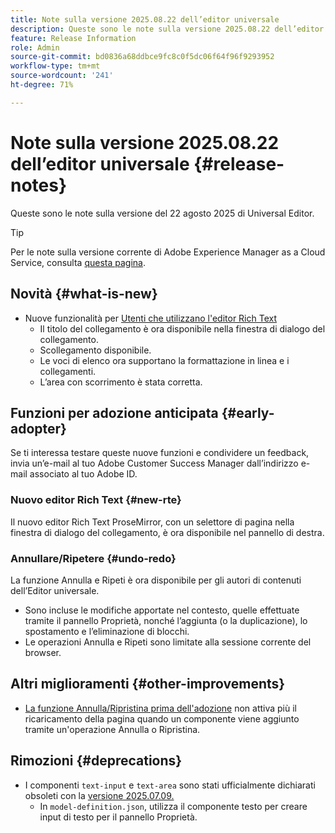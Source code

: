 ```yaml
---
title: Note sulla versione 2025.08.22 dell’editor universale
description: Queste sono le note sulla versione 2025.08.22 dell’editor universale.
feature: Release Information
role: Admin
source-git-commit: bd0836a68ddbce9fc8c0f5dc06f64f96f9293952
workflow-type: tm+mt
source-wordcount: '241'
ht-degree: 71%

---
```



# Note sulla versione 2025.08.22 dell’editor universale {#release-notes}

Queste sono le note sulla versione del 22 agosto 2025 di Universal Editor.

>[!TIP]
>
>Per le note sulla versione corrente di Adobe Experience Manager as a Cloud Service, consulta [questa pagina](/help/release-notes/release-notes-cloud/release-notes-current.md).

## Novità {#what-is-new}

* Nuove funzionalità per [Utenti che utilizzano l&#39;editor Rich Text](#new-rte)
   * Il titolo del collegamento è ora disponibile nella finestra di dialogo del collegamento.
   * Scollegamento disponibile.
   * Le voci di elenco ora supportano la formattazione in linea e i collegamenti.
   * L’area con scorrimento è stata corretta.

## Funzioni per adozione anticipata {#early-adopter}

Se ti interessa testare queste nuove funzioni e condividere un feedback, invia un’e-mail al tuo Adobe Customer Success Manager dall’indirizzo e-mail associato al tuo Adobe ID.

### Nuovo editor Rich Text {#new-rte}

Il nuovo editor Rich Text ProseMirror, con un selettore di pagina nella finestra di dialogo del collegamento, è ora disponibile nel pannello di destra.

### Annullare/Ripetere {#undo-redo}

La funzione Annulla e Ripeti è ora disponibile per gli autori di contenuti dell’Editor universale.

* Sono incluse le modifiche apportate nel contesto, quelle effettuate tramite il pannello Proprietà, nonché l’aggiunta (o la duplicazione), lo spostamento e l’eliminazione di blocchi.
* Le operazioni Annulla e Ripeti sono limitate alla sessione corrente del browser.

## Altri miglioramenti {#other-improvements}

* [La funzione Annulla/Ripristina prima dell&#39;adozione](#undo-redo) non attiva più il ricaricamento della pagina quando un componente viene aggiunto tramite un&#39;operazione Annulla o Ripristina.

## Rimozioni {#deprecations}

* I componenti `text-input` e `text-area` sono stati ufficialmente dichiarati obsoleti con la [versione 2025.07.09.](/help/release-notes/universal-editor/2025/2025-07-09.md)
   * In `model-definition.json`, utilizza il componente testo per creare input di testo per il pannello Proprietà.

